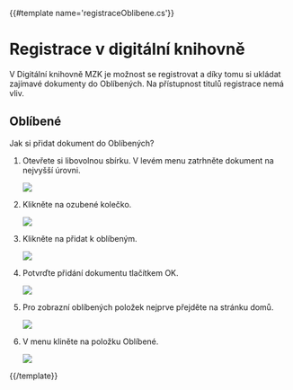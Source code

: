 {{#template name='registraceOblibene.cs'}}
# Registrace v digitální knihovně

V Digitální knihovně MZK je možnost se registrovat a díky tomu si ukládat zajímavé dokumenty do Oblíbených. Na přístupnost titulů registrace nemá vliv.



## Oblíbené
Jak si přidat dokument do Oblíbených?

1. Otevřete si libovolnou sbírku. V levém menu zatrhněte dokument na nejvyšší úrovni.

    ![](/images/help/oblibene1.png)
 
2. Klikněte na ozubené kolečko.

    ![](/images/help/oblibene3.png)
 
3. Klikněte na přidat k oblíbeným.

    ![](/images/help/oblibene2.png)
    
4. Potvrďte přidání dokumentu tlačítkem OK.

    ![](/images/help/oblibene4.png)

5. Pro zobrazní oblíbených položek nejprve přejděte na stránku domů.

    ![](/images/help/oblibene5.png)
    
6. V menu kliněte na položku Oblíbené. 

    ![](/images/help/oblibene6.png)

{{/template}}